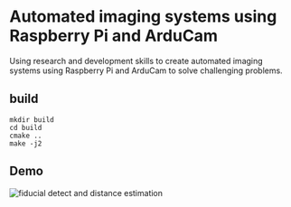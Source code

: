 # Automated imaging systems using Raspberry Pi and ArduCam

Using research and development skills to create automated imaging systems using Raspberry Pi and ArduCam to solve challenging problems.

## build

```
mkdir build
cd build
cmake ..
make -j2
```

## Demo

![fiducial detect and distance estimation](https://user-images.githubusercontent.com/110672446/225898199-ba0881d7-0407-48cf-b003-0be57db2fb65.jpg)
